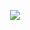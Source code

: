 <p align="center">
  <img src="https://github.com/Steffen70/Steffen70/blob/main/community.gif">
</p>
